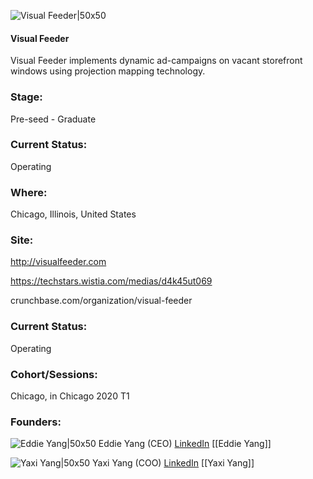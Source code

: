 

![Visual Feeder|50x50](https://apimg.techstars.com/connect/images/image_files/5e2b70eb34a60d7d79000107/original/Visual_Feeder_Logo.png)

#### Visual Feeder
Visual Feeder implements dynamic ad-campaigns on vacant storefront windows using projection mapping technology.

### Stage: 
Pre-seed - Graduate 

### Current Status: 
Operating

### Where:
Chicago, Illinois, United States

### Site:
http://visualfeeder.com

https://techstars.wistia.com/medias/d4k45ut069

crunchbase.com/organization/visual-feeder

### Current Status: 
Operating

### Cohort/Sessions: 
Chicago, in Chicago 2020 T1

### Founders: 

![Eddie Yang|50x50](https://apimg.techstars.com/connect/images/image_files/5e2b1d6ba36c11304f00013d/original/Eddie_Yang_Visual_Feeder_headshot.png) Eddie Yang (CEO) [LinkedIn](https://linkedin.com/in/eddie-yang-587288161) [[Eddie Yang]]

![Yaxi Yang|50x50](https://apimg.techstars.com/connect/images/image_files/5e12957834a60d48220000a0/original/IMG_9370.JPG) Yaxi Yang (COO) [LinkedIn](https://linkedin.com/in/yaxiyang) [[Yaxi Yang]]


